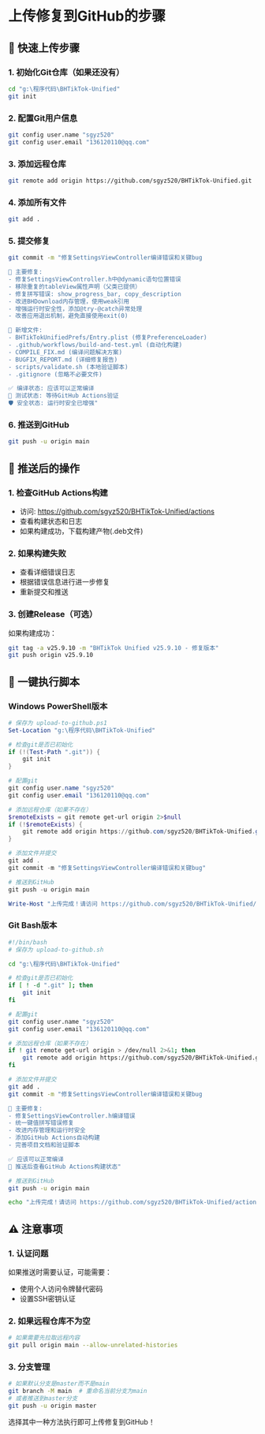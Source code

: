 # 上传修复到GitHub的步骤

## 🚀 快速上传步骤

### 1. 初始化Git仓库（如果还没有）
```bash
cd "g:\程序代码\BHTikTok-Unified"
git init
```

### 2. 配置Git用户信息
```bash
git config user.name "sgyz520"
git config user.email "136120110@qq.com"
```

### 3. 添加远程仓库
```bash
git remote add origin https://github.com/sgyz520/BHTikTok-Unified.git
```

### 4. 添加所有文件
```bash
git add .
```

### 5. 提交修复
```bash
git commit -m "修复SettingsViewController编译错误和关键bug

🔧 主要修复:
- 修复SettingsViewController.h中@dynamic语句位置错误
- 移除重复的tableView属性声明（父类已提供）
- 修复拼写错误: show_progress_bar, copy_description
- 改进BHDownload内存管理，使用weak引用
- 增强运行时安全性，添加@try-@catch异常处理
- 改善应用退出机制，避免直接使用exit(0)

📁 新增文件:
- BHTikTokUnifiedPrefs/Entry.plist (修复PreferenceLoader)
- .github/workflows/build-and-test.yml (自动化构建)
- COMPILE_FIX.md (编译问题解决方案)
- BUGFIX_REPORT.md (详细修复报告)
- scripts/validate.sh (本地验证脚本)
- .gitignore (忽略不必要文件)

✅ 编译状态: 应该可以正常编译
🧪 测试状态: 等待GitHub Actions验证
🛡️ 安全状态: 运行时安全已增强"
```

### 6. 推送到GitHub
```bash
git push -u origin main
```

## 🎯 推送后的操作

### 1. 检查GitHub Actions构建
- 访问: https://github.com/sgyz520/BHTikTok-Unified/actions
- 查看构建状态和日志
- 如果构建成功，下载构建产物(.deb文件)

### 2. 如果构建失败
- 查看详细错误日志
- 根据错误信息进行进一步修复
- 重新提交和推送

### 3. 创建Release（可选）
如果构建成功：
```bash
git tag -a v25.9.10 -m "BHTikTok Unified v25.9.10 - 修复版本"
git push origin v25.9.10
```

## 📱 一键执行脚本

### Windows PowerShell版本
```powershell
# 保存为 upload-to-github.ps1
Set-Location "g:\程序代码\BHTikTok-Unified"

# 检查git是否已初始化
if (!(Test-Path ".git")) {
    git init
}

# 配置git
git config user.name "sgyz520"
git config user.email "136120110@qq.com"

# 添加远程仓库（如果不存在）
$remoteExists = git remote get-url origin 2>$null
if (!$remoteExists) {
    git remote add origin https://github.com/sgyz520/BHTikTok-Unified.git
}

# 添加文件并提交
git add .
git commit -m "修复SettingsViewController编译错误和关键bug"

# 推送到GitHub
git push -u origin main

Write-Host "上传完成！请访问 https://github.com/sgyz520/BHTikTok-Unified/actions 查看构建状态"
```

### Git Bash版本
```bash
#!/bin/bash
# 保存为 upload-to-github.sh

cd "g:\程序代码\BHTikTok-Unified"

# 检查git是否已初始化
if [ ! -d ".git" ]; then
    git init
fi

# 配置git
git config user.name "sgyz520"
git config user.email "136120110@qq.com"

# 添加远程仓库（如果不存在）
if ! git remote get-url origin > /dev/null 2>&1; then
    git remote add origin https://github.com/sgyz520/BHTikTok-Unified.git
fi

# 添加文件并提交
git add .
git commit -m "修复SettingsViewController编译错误和关键bug

🔧 主要修复:
- 修复SettingsViewController.h编译错误
- 统一键值拼写错误修复
- 改进内存管理和运行时安全
- 添加GitHub Actions自动构建
- 完善项目文档和验证脚本

✅ 应该可以正常编译
🚀 推送后查看GitHub Actions构建状态"

# 推送到GitHub
git push -u origin main

echo "上传完成！请访问 https://github.com/sgyz520/BHTikTok-Unified/actions 查看构建状态"
```

## ⚠️ 注意事项

### 1. 认证问题
如果推送时需要认证，可能需要：
- 使用个人访问令牌替代密码
- 设置SSH密钥认证

### 2. 如果远程仓库不为空
```bash
# 如果需要先拉取远程内容
git pull origin main --allow-unrelated-histories
```

### 3. 分支管理
```bash
# 如果默认分支是master而不是main
git branch -M main  # 重命名当前分支为main
# 或者推送到master分支
git push -u origin master
```

选择其中一种方法执行即可上传修复到GitHub！